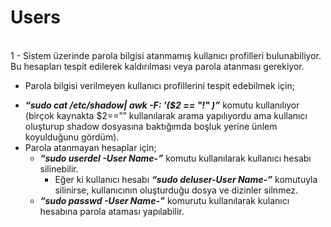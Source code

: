 <h1> Users </h1>
</br

1 -	Sistem üzerinde parola bilgisi atanmamış kullanıcı profilleri bulunabiliyor. Bu hesapları tespit edilerek kaldırılması veya parola atanması gerekiyor. 
*	Parola bilgisi verilmeyen kullanıcı profillerini tespit edebilmek için;
  - ***“sudo cat /etc/shadow| awk -F: '($2 == "!" )”*** komutu kullanılıyor (birçok kaynakta $2==”” kullanılarak arama yapılıyordu ama kullanıcı oluşturup shadow dosyasına baktığımda boşluk yerine ünlem koyulduğunu gördüm).
  -	Parola atanmayan hesaplar için;
    - ***“sudo userdel -User Name-”*** komutu kullanılarak kullanıcı hesabı silinebilir.
      -  Eğer ki kullanıcı hesabı ***“sudo deluser-User Name-”***  komutuyla silinirse, kullanıcının  oluşturduğu dosya ve dizinler silnmez.
    - ***“sudo passwd -User Name-”*** komurutu kullanılarak kulanıcı hesabına parola ataması yapılabilir.


</br></br>


